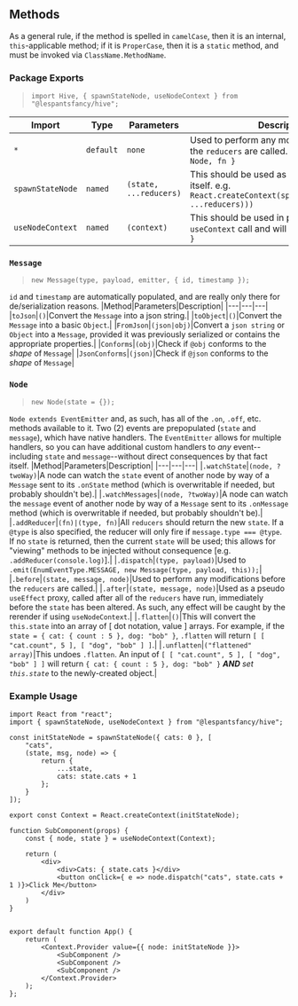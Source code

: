 ## Methods
As a general rule, if the method is spelled in `camelCase`, then it is an internal, `this`-applicable method; if it is `ProperCase`, then it is a `static` method, and must be invoked via `ClassName.MethodName`.

### Package Exports
> `import Hive, { spawnStateNode, useNodeContext } from "@lespantsfancy/hive";`

|Import|Type|Parameters|Description|
|---|---|---|---|
|`*`|`default`|`none`|Used to perform any modifications before the `reducers` are called.  Contains `{ Message, Node, fn }`|
|`spawnStateNode`|`named`|`(state, ...reducers)`|This should be used as the `React:Context` itself.  e.g. `React.createContext(spawnStateNode(state, ...reducers)))`|
|`useNodeContext`|`named`|`(context)`|This should be used in place of any `useContext` call and will return `{ node, state }`|

### `Message`
> `new Message(type, payload, emitter, { id, timestamp });`

`id` and `timestamp` are automatically populated, and are really only there for de/serialization reasons.
|Method|Parameters|Description|
|---|---|---|
|`toJson`|`()`|Convert the `Message` into a json string.|
|`toObject`|`()`|Convert the `Message` into a basic `Object`.|
|`FromJson`|`(json|obj)`|Convert a `json string` or `Object` into a `Message`, provided it was previously serialized or contains the appropriate properties.|
|`Conforms`|`(obj)`|Check if `@obj` conforms to the *shape* of `Message`|
|`JsonConforms`|`(json)`|Check if `@json` conforms to the *shape* of `Message`|

### `Node`
> `new Node(state = {});`

`Node extends EventEmitter` and, as such, has all of the `.on`, `.off`, etc. methods available to it.  Two (2) events are prepopulated (`state` and `message`), which have native handlers.  The `EventEmitter` allows for multiple handlers, so you can have additional custom handlers to *any* event--including `state` and `message`--without direct consequences by that fact itself.
|Method|Parameters|Description|
|---|---|---|
|`.watchState`|`(node, ?twoWay)`|A node can watch the `state` event of another node by way of a `Message` sent to its `.onState` method (which is overwritable if needed, but probably shouldn't be).|
|`.watchMessages`|`(node, ?twoWay)`|A node can watch the `message` event of another node by way of a `Message` sent to its `.onMessage` method (which is overwritable if needed, but probably shouldn't be).|
|`.addReducer`|`(fn)|(type, fn)`|All `reducers` should return the new `state`.  If a `@type` is also specified, the reducer will only fire if `message.type === @type`.  If no `state` is returned, then the current `state` will be used; this allows for "viewing" methods to be injected without consequence [e.g. `.addReducer(console.log)`].|
|`.dispatch`|`(type, payload)`|Used to `.emit(EnumEventType.MESSAGE, new Message(type, payload, this));`|
|`.before`|`(state, message, node)`|Used to perform any modifications before the `reducers` are called.|
|`.after`|`(state, message, node)`|Used as a pseudo `useEffect` proxy, called after all of the `reducers` have run, immediately before the `state` has been altered.  As such, any effect will be caught by the rerender if using `useNodeContext`.|
|`.flatten`|`()`|This will convert the `this.state` into an array of [ dot notation, value ] arrays.  For example, if the `state = { cat: { count : 5 }, dog: "bob" }`, `.flatten` will return `[ [ "cat.count", 5 ], [ "dog", "bob" ] ]`.|
|`.unflatten`|`("flattened" array)`|This undoes `.flatten`.  An input of `[ [ "cat.count", 5 ], [ "dog", "bob" ] ]` will return `{ cat: { count : 5 }, dog: "bob" }` ***AND*** *set `this.state`* to the newly-created object.|

### Example Usage
```
import React from "react";
import { spawnStateNode, useNodeContext } from "@lespantsfancy/hive";

const initStateNode = spawnStateNode({ cats: 0 }, [
    "cats",
    (state, msg, node) => {
        return {
            ...state,
            cats: state.cats + 1
        };
    }
]);

export const Context = React.createContext(initStateNode);

function SubComponent(props) {
    const { node, state } = useNodeContext(Context);
    
    return (
        <div>
            <div>Cats: { state.cats }</div>
            <button onClick={ e => node.dispatch("cats", state.cats + 1 )}>Click Me</button>
        </div>
    )
}


export default function App() {
    return (
        <Context.Provider value={{ node: initStateNode }}>
            <SubComponent />
            <SubComponent />
            <SubComponent />
        </Context.Provider>
    );
};
```